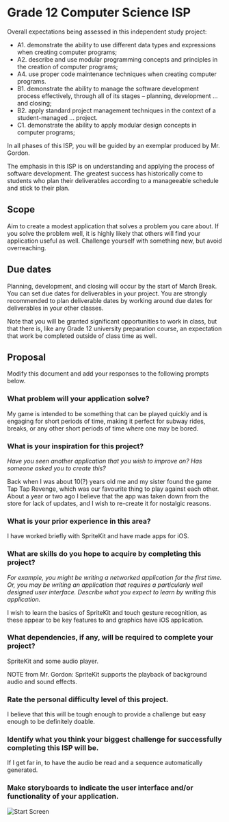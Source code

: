 # Grade 12 Computer Science ISP

Overall expectations being assessed in this independent study project:

* A1. 	demonstrate the ability to use different data types and expressions when creating computer programs;
* A2. 	describe and use modular programming concepts and principles in the creation of computer programs;
* A4. 	use proper code maintenance techniques when creating computer programs.
* B1. 	demonstrate the ability to manage the software development process effectively, through all of its stages – planning, development ... and closing;
* B2. 	apply standard project management techniques in the context of a student-managed ... project.
* C1. 	demonstrate the ability to apply modular design concepts in computer programs;

In all phases of this ISP, you will be guided by an exemplar produced by Mr. Gordon.

The emphasis in this ISP is on understanding and applying the process of software development. The greatest success has historically come to students who plan their deliverables according to a manageeable schedule and stick to their plan.

## Scope

Aim to create a modest application that solves a problem you care about. If you solve the problem well, it is highly likely that others will find your application useful as well. Challenge yourself with something new, but avoid overreaching.

## Due dates

Planning, development, and closing will occur by the start of March Break. You can set due dates for deliverables in your project. You are strongly recommended to plan deliverable dates by working around due dates for deliverables in your other classes.

Note that you will be granted significant opportunities to work in class, but that there is, like any Grade 12 university preparation course, an expectation that work be completed outside of class time as well.

## Proposal

Modify this document and add your responses to the following prompts below.

### What problem will your application solve?

My game is intended to be something that can be played quickly and is engaging for short periods of time, making it perfect for subway rides, breaks, or any other short periods of time where one may be bored.


### What is your inspiration for this project?

*Have you seen another application that you wish to improve on? Has someone asked you to create this?*

Back when I was about 10(?) years old me and my sister found the game Tap Tap Revenge, which was our favourite thing to play against each other. About a year or two ago I believe that the app was taken down from the store for lack of updates, and I wish to re-create it for nostalgic reasons.

### What is your prior experience in this area?

I have worked briefly with SpriteKit and have made apps for iOS.

### What are skills do you hope to acquire by completing this project?

*For example, you might be writing a networked application for the first time. Or, you may be writing an application that requires a particularly well designed user interface. Describe what you expect to learn by writing this application.*

I wish to learn the basics of SpriteKit and touch gesture recognition, as these appear to be key features to and graphics have iOS application.

### What dependencies, if any, will be required to complete your project?

SpriteKit and some audio player.

NOTE from Mr. Gordon: SpriteKit supports the playback of background audio and sound effects.

### Rate the personal difficulty level of this project.

I believe that this will be tough enough to provide a challenge but easy enough to be definitely doable.

### Identify what you think your biggest challenge for successfully completing this ISP will be.

If I get far in, to have the audio be read and a sequence automatically generated.

### Make storyboards to indicate the user interface and/or functionality of your application.

![Start Screen]()
